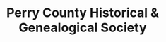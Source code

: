 ---
layout: repo
title: "Perry County Historical & Genealogical Society"
id: 1582
permalink: repos/1582/
---